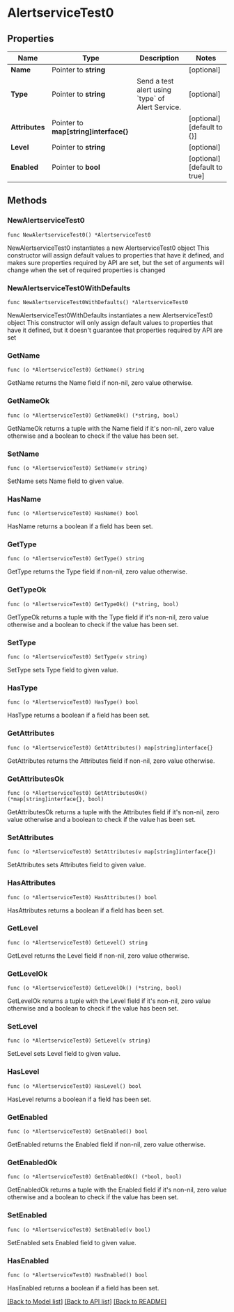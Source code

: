 # AlertserviceTest0

## Properties

Name | Type | Description | Notes
------------ | ------------- | ------------- | -------------
**Name** | Pointer to **string** |  | [optional] 
**Type** | Pointer to **string** | Send a test alert using &#x60;type&#x60; of Alert Service. | [optional] 
**Attributes** | Pointer to **map[string]interface{}** |  | [optional] [default to {}]
**Level** | Pointer to **string** |  | [optional] 
**Enabled** | Pointer to **bool** |  | [optional] [default to true]

## Methods

### NewAlertserviceTest0

`func NewAlertserviceTest0() *AlertserviceTest0`

NewAlertserviceTest0 instantiates a new AlertserviceTest0 object
This constructor will assign default values to properties that have it defined,
and makes sure properties required by API are set, but the set of arguments
will change when the set of required properties is changed

### NewAlertserviceTest0WithDefaults

`func NewAlertserviceTest0WithDefaults() *AlertserviceTest0`

NewAlertserviceTest0WithDefaults instantiates a new AlertserviceTest0 object
This constructor will only assign default values to properties that have it defined,
but it doesn't guarantee that properties required by API are set

### GetName

`func (o *AlertserviceTest0) GetName() string`

GetName returns the Name field if non-nil, zero value otherwise.

### GetNameOk

`func (o *AlertserviceTest0) GetNameOk() (*string, bool)`

GetNameOk returns a tuple with the Name field if it's non-nil, zero value otherwise
and a boolean to check if the value has been set.

### SetName

`func (o *AlertserviceTest0) SetName(v string)`

SetName sets Name field to given value.

### HasName

`func (o *AlertserviceTest0) HasName() bool`

HasName returns a boolean if a field has been set.

### GetType

`func (o *AlertserviceTest0) GetType() string`

GetType returns the Type field if non-nil, zero value otherwise.

### GetTypeOk

`func (o *AlertserviceTest0) GetTypeOk() (*string, bool)`

GetTypeOk returns a tuple with the Type field if it's non-nil, zero value otherwise
and a boolean to check if the value has been set.

### SetType

`func (o *AlertserviceTest0) SetType(v string)`

SetType sets Type field to given value.

### HasType

`func (o *AlertserviceTest0) HasType() bool`

HasType returns a boolean if a field has been set.

### GetAttributes

`func (o *AlertserviceTest0) GetAttributes() map[string]interface{}`

GetAttributes returns the Attributes field if non-nil, zero value otherwise.

### GetAttributesOk

`func (o *AlertserviceTest0) GetAttributesOk() (*map[string]interface{}, bool)`

GetAttributesOk returns a tuple with the Attributes field if it's non-nil, zero value otherwise
and a boolean to check if the value has been set.

### SetAttributes

`func (o *AlertserviceTest0) SetAttributes(v map[string]interface{})`

SetAttributes sets Attributes field to given value.

### HasAttributes

`func (o *AlertserviceTest0) HasAttributes() bool`

HasAttributes returns a boolean if a field has been set.

### GetLevel

`func (o *AlertserviceTest0) GetLevel() string`

GetLevel returns the Level field if non-nil, zero value otherwise.

### GetLevelOk

`func (o *AlertserviceTest0) GetLevelOk() (*string, bool)`

GetLevelOk returns a tuple with the Level field if it's non-nil, zero value otherwise
and a boolean to check if the value has been set.

### SetLevel

`func (o *AlertserviceTest0) SetLevel(v string)`

SetLevel sets Level field to given value.

### HasLevel

`func (o *AlertserviceTest0) HasLevel() bool`

HasLevel returns a boolean if a field has been set.

### GetEnabled

`func (o *AlertserviceTest0) GetEnabled() bool`

GetEnabled returns the Enabled field if non-nil, zero value otherwise.

### GetEnabledOk

`func (o *AlertserviceTest0) GetEnabledOk() (*bool, bool)`

GetEnabledOk returns a tuple with the Enabled field if it's non-nil, zero value otherwise
and a boolean to check if the value has been set.

### SetEnabled

`func (o *AlertserviceTest0) SetEnabled(v bool)`

SetEnabled sets Enabled field to given value.

### HasEnabled

`func (o *AlertserviceTest0) HasEnabled() bool`

HasEnabled returns a boolean if a field has been set.


[[Back to Model list]](../README.md#documentation-for-models) [[Back to API list]](../README.md#documentation-for-api-endpoints) [[Back to README]](../README.md)


